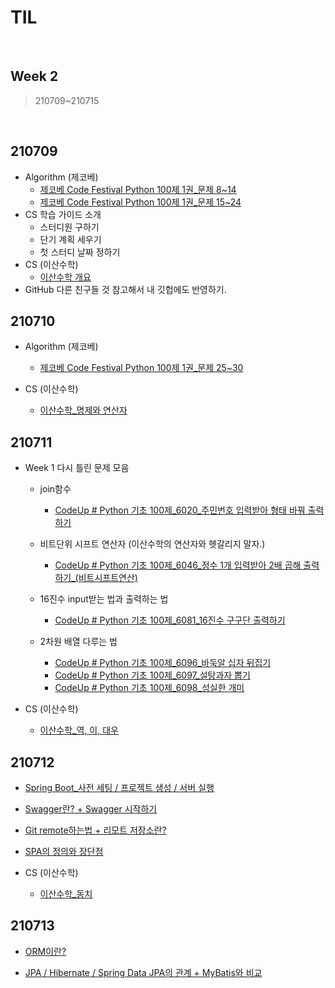 # TIL

<br>

## Week 2

> 210709~210715

<br>

## 210709

* Algorithm (제코베)
  * [제코베 Code Festival Python 100제 1권_문제 8~14](https://pythontoomuchinformation.tistory.com/292)
  * [제코베 Code Festival Python 100제 1권_문제 15~24](https://pythontoomuchinformation.tistory.com/294)
* CS 학습 가이드 소개
  * 스터디원 구하기
  * 단기 계획 세우기
  * 첫 스터디 날짜 정하기
* CS (이산수학)
  * [이산수학 개요](https://pythontoomuchinformation.tistory.com/295)
* GitHub 다른 친구들 것 참고해서 내 깃헙에도 반영하기.



## 210710

* Algorithm (제코베)
  * [제코베 Code Festival Python 100제 1권_문제 25~30](https://pythontoomuchinformation.tistory.com/296)

* CS (이산수학)
  * [이산수학_명제와 연산자](https://pythontoomuchinformation.tistory.com/297)



## 210711

* Week 1 다시 틀린 문제 모음

  * join함수

    * [CodeUp # Python 기초 100제_6020_주민번호 입력받아 형태 바꿔 출력하기](https://pythontoomuchinformation.tistory.com/252?category=882631)

  * 비트단위 시프트 연산자 (이산수학의 연산자와 헷갈리지 말자.)

    * [CodeUp # Python 기초 100제_6046_정수 1개 입력받아 2배 곱해 출력하기_(비트시프트연산)](https://pythontoomuchinformation.tistory.com/263?category=882631)

  * 16진수 input받는 법과 출력하는 법

    * [CodeUp # Python 기초 100제_6081_16진수 구구단 출력하기](https://pythontoomuchinformation.tistory.com/269?category=882631)

  * 2차원 배열 다루는 법

    * [CodeUp # Python 기초 100제_6096_바둑알 십자 뒤집기](https://pythontoomuchinformation.tistory.com/273)
    * [CodeUp # Python 기초 100제_6097_설탕과자 뽑기](https://pythontoomuchinformation.tistory.com/274)
    * [CodeUp # Python 기초 100제_6098_성실한 개미](https://pythontoomuchinformation.tistory.com/282)
* CS (이산수학)
  * [이산수학_역, 이, 대우](https://pythontoomuchinformation.tistory.com/298)



## 210712

* [Spring Boot_사전 세팅 / 프로젝트 생성 / 서버 실행](https://pythontoomuchinformation.tistory.com/299)

* [Swagger란? + Swagger 시작하기](https://pythontoomuchinformation.tistory.com/301)

* [Git remote하는법 + 리모트 저장소란?](https://pythontoomuchinformation.tistory.com/302)

* [SPA의 정의와 장단점](https://pythontoomuchinformation.tistory.com/303)

* CS (이산수학)
  * [이산수학_동치](https://pythontoomuchinformation.tistory.com/304)



## 210713

* [ORM이란?](https://pythontoomuchinformation.tistory.com/306)

* [JPA / Hibernate / Spring Data JPA의 관계 + MyBatis와 비교](https://pythontoomuchinformation.tistory.com/307)

  

